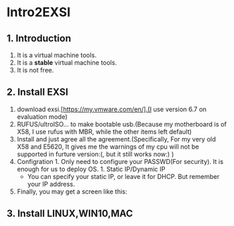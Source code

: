 # Intro2EXSI

## 1. Introduction
  1. It is a virtual machine tools.
  2. It is a __stable__ virtual machine tools.
  3. It is not free.

## 2. Install EXSI
  1. download exsi.[https://my.vmware.com/en/].(I use version 6.7 on evaluation mode)
  2. RUFUS/ultroISO... to make bootable usb.(Because my motherboard is of X58, I use rufus with MBR, while the other items left default)
  3. Install and just agree all the agreement.(Specifically, For my very old X58 and E5620, It gives me the warnings of my cpu will not be supported in furture version:(, but it still works now:) )
  4. Configration
    1. Only need to configure your PASSWD(For security). It is enough for us to deploy OS.
    1. Static IP/Dynamic IP
      * You can specify your static IP, or leave it for DHCP. But remember your IP address.
  5. Finally, you may get a screen like this:
    

## 3. Install LINUX,WIN10,MAC
